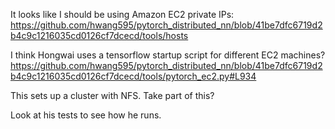 
It looks like I should be using Amazon EC2 private IPs: https://github.com/hwang595/pytorch_distributed_nn/blob/41be7dfc6719d2b4c9c1216035cd0126cf7dcecd/tools/hosts

I think Hongwai uses a tensorflow startup script for different EC2 machines? https://github.com/hwang595/pytorch_distributed_nn/blob/41be7dfc6719d2b4c9c1216035cd0126cf7dcecd/tools/pytorch_ec2.py#L934

This sets up a cluster with NFS. Take part of this?

Look at his tests to see how he runs.
